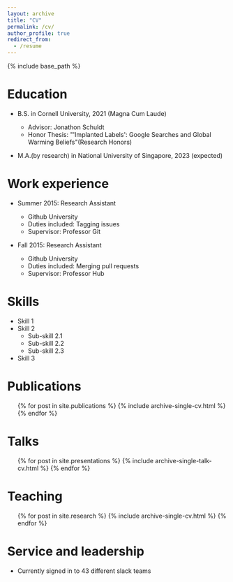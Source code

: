 ```yaml
---
layout: archive
title: "CV"
permalink: /cv/
author_profile: true
redirect_from:
  - /resume
---
```


{% include base_path %}

Education
======


* B.S. in Cornell University, 2021 (Magna Cum Laude)
  * Advisor: Jonathon Schuldt
  * Honor Thesis: "'Implanted Labels': Google Searches and Global Warming Beliefs"(Research Honors)

* M.A.(by research) in National University of Singapore, 2023 (expected)


Work experience
======
* Summer 2015: Research Assistant
  * Github University
  * Duties included: Tagging issues
  * Supervisor: Professor Git

* Fall 2015: Research Assistant
  * Github University
  * Duties included: Merging pull requests
  * Supervisor: Professor Hub
  
Skills
======
* Skill 1
* Skill 2
  * Sub-skill 2.1
  * Sub-skill 2.2
  * Sub-skill 2.3
* Skill 3

Publications
======
  <ul>{% for post in site.publications %}
    {% include archive-single-cv.html %}
  {% endfor %}</ul>
  
Talks
======
  <ul>{% for post in site.presentations %}
    {% include archive-single-talk-cv.html %}
  {% endfor %}</ul>
  
Teaching
======
  <ul>{% for post in site.research %}
    {% include archive-single-cv.html %}
  {% endfor %}</ul>
  
Service and leadership
======
* Currently signed in to 43 different slack teams
